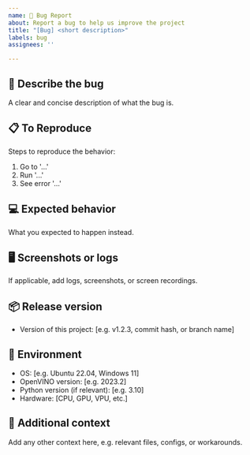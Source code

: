 ```yaml
---
name: 🐞 Bug Report
about: Report a bug to help us improve the project
title: "[Bug] <short description>"
labels: bug
assignees: ''

---
```


## 🐛 Describe the bug

A clear and concise description of what the bug is.

## 📋 To Reproduce

Steps to reproduce the behavior:
1. Go to '...'
2. Run '...'
3. See error '...'

## 💻 Expected behavior

What you expected to happen instead.

## 🖥️ Screenshots or logs

If applicable, add logs, screenshots, or screen recordings.

## 📦 Release version

- Version of this project: [e.g. v1.2.3, commit hash, or branch name]

## 🧩 Environment

- OS: [e.g. Ubuntu 22.04, Windows 11]
- OpenVINO version: [e.g. 2023.2]
- Python version (if relevant): [e.g. 3.10]
- Hardware: [CPU, GPU, VPU, etc.]

## 📄 Additional context

Add any other context here, e.g. relevant files, configs, or workarounds.
